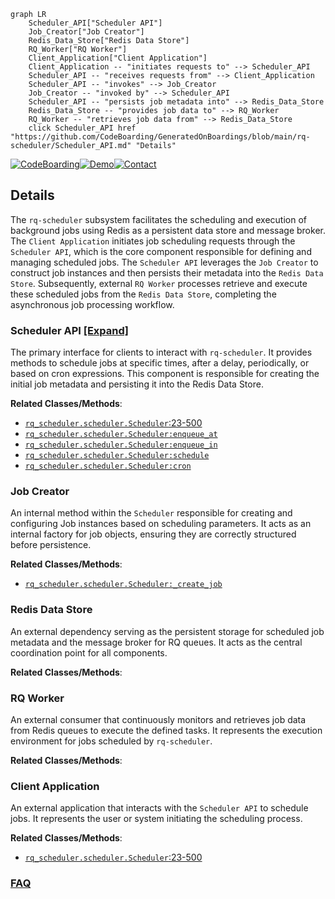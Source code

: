```mermaid
graph LR
    Scheduler_API["Scheduler API"]
    Job_Creator["Job Creator"]
    Redis_Data_Store["Redis Data Store"]
    RQ_Worker["RQ Worker"]
    Client_Application["Client Application"]
    Client_Application -- "initiates requests to" --> Scheduler_API
    Scheduler_API -- "receives requests from" --> Client_Application
    Scheduler_API -- "invokes" --> Job_Creator
    Job_Creator -- "invoked by" --> Scheduler_API
    Scheduler_API -- "persists job metadata into" --> Redis_Data_Store
    Redis_Data_Store -- "provides job data to" --> RQ_Worker
    RQ_Worker -- "retrieves job data from" --> Redis_Data_Store
    click Scheduler_API href "https://github.com/CodeBoarding/GeneratedOnBoardings/blob/main/rq-scheduler/Scheduler_API.md" "Details"
```

[![CodeBoarding](https://img.shields.io/badge/Generated%20by-CodeBoarding-9cf?style=flat-square)](https://github.com/CodeBoarding/GeneratedOnBoardings)[![Demo](https://img.shields.io/badge/Try%20our-Demo-blue?style=flat-square)](https://www.codeboarding.org/demo)[![Contact](https://img.shields.io/badge/Contact%20us%20-%20contact@codeboarding.org-lightgrey?style=flat-square)](mailto:contact@codeboarding.org)

## Details

The `rq-scheduler` subsystem facilitates the scheduling and execution of background jobs using Redis as a persistent data store and message broker. The `Client Application` initiates job scheduling requests through the `Scheduler API`, which is the core component responsible for defining and managing scheduled jobs. The `Scheduler API` leverages the `Job Creator` to construct job instances and then persists their metadata into the `Redis Data Store`. Subsequently, external `RQ Worker` processes retrieve and execute these scheduled jobs from the `Redis Data Store`, completing the asynchronous job processing workflow.

### Scheduler API [[Expand]](./Scheduler_API.md)
The primary interface for clients to interact with `rq-scheduler`. It provides methods to schedule jobs at specific times, after a delay, periodically, or based on cron expressions. This component is responsible for creating the initial job metadata and persisting it into the Redis Data Store.


**Related Classes/Methods**:

- <a href="https://github.com/rq/rq-scheduler/blob/master/rq_scheduler/scheduler.py#L23-L500" target="_blank" rel="noopener noreferrer">`rq_scheduler.scheduler.Scheduler`:23-500</a>
- <a href="https://github.com/rq/rq-scheduler/blob/master/rq_scheduler/scheduler.py" target="_blank" rel="noopener noreferrer">`rq_scheduler.scheduler.Scheduler:enqueue_at`</a>
- <a href="https://github.com/rq/rq-scheduler/blob/master/rq_scheduler/scheduler.py" target="_blank" rel="noopener noreferrer">`rq_scheduler.scheduler.Scheduler:enqueue_in`</a>
- <a href="https://github.com/rq/rq-scheduler/blob/master/rq_scheduler/scheduler.py" target="_blank" rel="noopener noreferrer">`rq_scheduler.scheduler.Scheduler:schedule`</a>
- <a href="https://github.com/rq/rq-scheduler/blob/master/rq_scheduler/scheduler.py" target="_blank" rel="noopener noreferrer">`rq_scheduler.scheduler.Scheduler:cron`</a>


### Job Creator
An internal method within the `Scheduler` responsible for creating and configuring Job instances based on scheduling parameters. It acts as an internal factory for job objects, ensuring they are correctly structured before persistence.


**Related Classes/Methods**:

- <a href="https://github.com/rq/rq-scheduler/blob/master/rq_scheduler/scheduler.py" target="_blank" rel="noopener noreferrer">`rq_scheduler.scheduler.Scheduler:_create_job`</a>


### Redis Data Store
An external dependency serving as the persistent storage for scheduled job metadata and the message broker for RQ queues. It acts as the central coordination point for all components.


**Related Classes/Methods**:



### RQ Worker
An external consumer that continuously monitors and retrieves job data from Redis queues to execute the defined tasks. It represents the execution environment for jobs scheduled by `rq-scheduler`.


**Related Classes/Methods**:



### Client Application
An external application that interacts with the `Scheduler API` to schedule jobs. It represents the user or system initiating the scheduling process.


**Related Classes/Methods**:

- <a href="https://github.com/rq/rq-scheduler/blob/master/rq_scheduler/scheduler.py#L23-L500" target="_blank" rel="noopener noreferrer">`rq_scheduler.scheduler.Scheduler`:23-500</a>




### [FAQ](https://github.com/CodeBoarding/GeneratedOnBoardings/tree/main?tab=readme-ov-file#faq)
